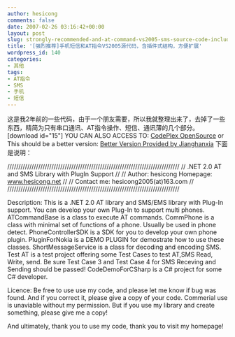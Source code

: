 ```yaml
---
author: hesicong
comments: false
date: 2007-02-26 03:16:42+00:00
layout: post
slug: strongly-recommended-and-at-command-vs2005-sms-source-code-including-plug-in-structure-easy-expansion
title: '[强烈推荐]手机短信和AT指令VS2005源代码，含插件式结构，方便扩展'
wordpress_id: 140
categories:
- 其他
tags:
- AT指令
- SMS
- 手机
- 短信
---
```


这是我2年前的一些代码，由于一个朋友需要，所以我就整理出来了，去掉了一些东西，精简为只有串口通讯、AT指令操作、短信、通讯薄的几个部分。
[download id="15"]
YOU CAN ALSO ACCESS TO:
[CodePlex OpenSource](http://www.codeplex.com/ATSMSLibrary)
or This should be a better version:
[Better Version Provided by Jianghanxia](http://www.jianghanxia.com/Blog/article.asp?id=70)
下面是说明：

//////////////////////////////////////////////////////////////////////////////
//              .NET 2.0 AT and SMS Library with PlugIn Support             //
//              Author: hesicong      Homepage: www.hesicong.net            //
//              Contact me: hesicong2005(at)163.com                         //
//////////////////////////////////////////////////////////////////////////////

Description:
This is a .NET 2.0 AT library and SMS/EMS library with Plug-In support.
You can develop your own Plug-In to support multi phones.
ATCommandBase is a class to execute AT commands.
CommPhone is a class with minimal set of functions of a phone.
Usually be used in phone detect.
PhoneControllerSDK is a SDK for you to develop your own phone plugin.
PluginForNokia is a DEMO PLUGIN for demostrate how to use these classes.
ShortMessageService is a class for decoding and encoding SMS.
Test AT is a test project offering some Test Cases to
test AT,SMS Read, Write, send.
Be sure Test Case 3 and Test Case 4 for SMS Receving and Sending should be passed!
CodeDemoForCSharp is a C# project for some C# developer.

Licence:
Be free to use use my code, and please let me know if bug was found.
And if you correct it, please give a copy of your code.
Commerial use is unaviable without my permission.
But if you use my library and create something, please give me a copy!

And ultimately, thank you to use my code, thank you to visit my homepage!
